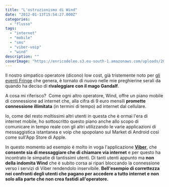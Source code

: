 ```yaml
---
title: "L'ostruzionismo di Wind"
date: "2012-01-13T15:54:27.000Z"
categories:
  - "flusso"
tags:
  - "internet"
  - "mobile"
  - "sms"
  - "viber-voip"
  - "wind"
description: ""
coverImage: "https://enricodeleo.s3.eu-south-1.amazonaws.com/uploads/2012/01/wind.jpg"
---
```


Il nostro simpatico operatore (dicono) low cost, già tristemente noto per [gli eventi Fringe](http://blog.enricodeleo.com/la-wind-e-gli-eventi-fringe/) che genera, è tornato di nuovo nelle mie preghierine serali da quando ha deciso di **rivaleggiare con il mago Gandalf**.

A cosa mi riferisco?  Come ogni altro operatore, Wind, offre un piano mobile di connessione ad internet che, alla cifra di 9 euro mensili **promette connessione illimitata** (in termini di tempo) ad internet dal cellulare.

Io, come del resto moltissimi altri utenti in questa che è ormai l'era di internet mobile, ho sottoscritto questo piano anche allo scopo di comunicare in tempo reale con gli altri utilizzando le varie applicazioni di messaggistica istantanea e voip che spopolano sul Market di Android così come sull'App Store di Apple.

In questo momento ad esempio è molto in voga l'applicazione **[Viber](http://www.viber.com/)**, che **consente sia di messaggiare che di chiamare via internet** e per questo ha incontrato le simpatie di tantissimi utenti. Di tanti utenti appunto ma **non della indomita Wind** che è subito corsa ai ripari bloccando la connessione verso i servizi di Viber rendendolo inservibile. **Bell'esempio di correttezza nei confronti degli utenti che pagano per accedere a tutto internet e non solo alla parte che non crea fastidi all'operatore.**
